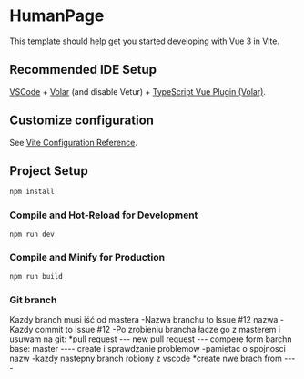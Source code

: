 # HumanPage

This template should help get you started developing with Vue 3 in Vite.

## Recommended IDE Setup

[VSCode](https://code.visualstudio.com/) + [Volar](https://marketplace.visualstudio.com/items?itemName=johnsoncodehk.volar) (and disable Vetur) + [TypeScript Vue Plugin (Volar)](https://marketplace.visualstudio.com/items?itemName=johnsoncodehk.vscode-typescript-vue-plugin).

## Customize configuration

See [Vite Configuration Reference](https://vitejs.dev/config/).

## Project Setup

```sh
npm install
```

### Compile and Hot-Reload for Development

```sh
npm run dev
```

### Compile and Minify for Production

```sh
npm run build
```
### Git branch
 
 Kazdy branch musi iść od mastera 
 -Nazwa branchu to Issue #12 nazwa 
 -Kazdy commit to Issue #12 
 -Po zrobieniu brancha łacze go z masterem i usuwam na git:
 *pull request --- new pull request --- compere form barchn base: master ---- create i sprawdzanie problemow 
 -pamietac o spojnosci nazw 
 -kazdy nastepny branch robiony z vscode 
 *create nwe brach from ---- 

 